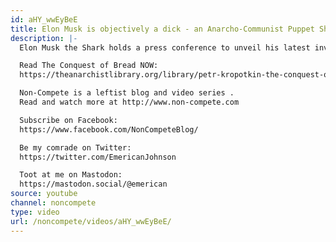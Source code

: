 ```yaml
---
id: aHY_wwEyBeE
title: Elon Musk is objectively a dick - an Anarcho-Communist Puppet Show
description: |-
  Elon Musk the Shark holds a press conference to unveil his latest invention and is schooled on the true nature of capitalism by KROBOTKIN the anarchist robot.

  Read The Conquest of Bread NOW:
  https://theanarchistlibrary.org/library/petr-kropotkin-the-conquest-of-bread

  Non-Compete is a leftist blog and video series .
  Read and watch more at http://www.non-compete.com

  Subscribe on Facebook:
  https://www.facebook.com/NonCompeteBlog/

  Be my comrade on Twitter:
  https://twitter.com/EmericanJohnson

  Toot at me on Mastodon:
  https://mastodon.social/@emerican
source: youtube
channel: noncompete
type: video
url: /noncompete/videos/aHY_wwEyBeE/
---
```

